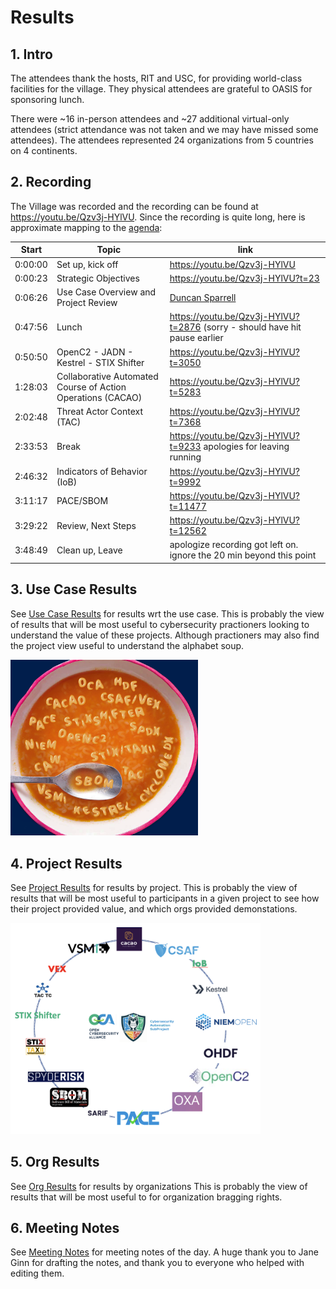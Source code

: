 # Results

## 1. Intro
The attendees thank the hosts, RIT and USC, for providing world-class facilities 
for the village. They physical attendees are grateful to OASIS for sponsoring lunch.

There were ~16 in-person attendees and ~27 additional virtual-only attendees
(strict attendance was not taken and we may have missed some attendees).
The attendees represented 24 organizations from 5 countries on 4 continents.

## 2. Recording
The Village was recorded and the recording can be found at https://youtu.be/Qzv3j-HYlVU.
Since the recording is quite long, here is approximate mapping to
the [agenda](../agenda.md):

| Start | Topic | link |
| --- | --- | --- |
| 0:00:00 | Set up, kick off | https://youtu.be/Qzv3j-HYlVU |
| 0:00:23 | Strategic Objectives | https://youtu.be/Qzv3j-HYlVU?t=23 |
| 0:06:26 | Use Case Overview and Project Review | [Duncan Sparrell](https://youtu.be/Qzv3j-HYlVU?t=386) |
| 0:47:56 | Lunch | https://youtu.be/Qzv3j-HYlVU?t=2876 (sorry - should have hit pause earlier|
| 0:50:50 | OpenC2 - JADN - Kestrel - STIX Shifter | https://youtu.be/Qzv3j-HYlVU?t=3050 |
| 1:28:03 | Collaborative Automated Course of Action Operations (CACAO) | https://youtu.be/Qzv3j-HYlVU?t=5283 |
| 2:02:48 | Threat Actor Context (TAC) | https://youtu.be/Qzv3j-HYlVU?t=7368 |
| 2:33:53 | Break | https://youtu.be/Qzv3j-HYlVU?t=9233 apologies for leaving running|
| 2:46:32 | Indicators of Behavior (IoB) | https://youtu.be/Qzv3j-HYlVU?t=9992 |
| 3:11:17 | PACE/SBOM | https://youtu.be/Qzv3j-HYlVU?t=11477 |
| 3:29:22 | Review, Next Steps | https://youtu.be/Qzv3j-HYlVU?t=12562 |
| 3:48:49 | Clean up, Leave | apologize recording got left on. ignore the 20 min beyond this point |

## 3. Use Case Results
See [Use Case Results](./use_case_results.md) for results wrt the use case.
This is probably the view of results that will be most useful to 
cybersecurity practioners looking to understand the value of these projects.
Although practioners may also find the project view useful to understand
the alphabet soup.

<img src="../Images/alphabetSoup.png" alt="soup" width="300" />

## 4. Project Results
See [Project Results](./project_results.md) for results by project.
This is probably the view of results that will be most useful to 
participants in a given project to see how their project provided value,
and which orgs provided demonstations.

<img src="../Images/CASP_projects.png" alt="projects" width="400" />

## 5. Org Results
See [Org Results](./org_results.md) for results by organizations
This is probably the view of results that will be most useful to 
for organization bragging rights.

## 6. Meeting Notes
See [Meeting Notes](./meeting_notes.md) for meeting notes of the day.
A huge thank you to Jane Ginn for drafting the notes, 
and thank you to everyone who helped with editing them.
